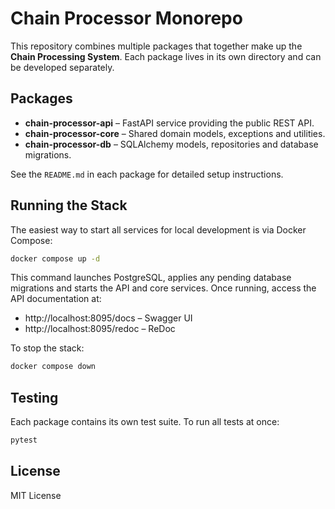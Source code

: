 # Chain Processor Monorepo

This repository combines multiple packages that together make up the **Chain Processing System**. Each package lives in its own directory and can be developed separately.

## Packages

- **chain-processor-api** – FastAPI service providing the public REST API.
- **chain-processor-core** – Shared domain models, exceptions and utilities.
- **chain-processor-db** – SQLAlchemy models, repositories and database migrations.

See the `README.md` in each package for detailed setup instructions.

## Running the Stack

The easiest way to start all services for local development is via Docker Compose:

```bash
docker compose up -d
```

This command launches PostgreSQL, applies any pending database migrations and starts the API and core services. Once running, access the API documentation at:

- http://localhost:8095/docs – Swagger UI
- http://localhost:8095/redoc – ReDoc

To stop the stack:

```bash
docker compose down
```

## Testing

Each package contains its own test suite. To run all tests at once:

```bash
pytest
```

## License

MIT License

